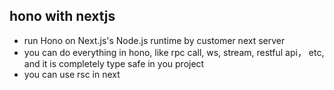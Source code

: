 ## hono with nextjs

- run Hono on Next.js's Node.js runtime by customer next server
- you can do everything in hono, like rpc call, ws, stream, restful api， etc, and it is completely type safe in you project
- you can use rsc in next
